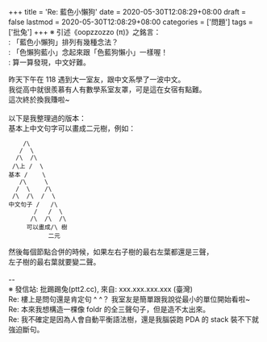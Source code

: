 +++
title = 'Re: 藍色小懶狗'
date = 2020-05-30T12:08:29+08:00
draft = false
lastmod = 2020-05-30T12:08:29+08:00
categories = ['問題']
tags = ['批兔']
+++
※ 引述《oopzzozzo (π)》之銘言：<br>
: 「藍色小懶狗」排列有幾種念法？<br>
: 「色懶狗藍小」念起來跟「色藍狗懶小」一樣喔！<br>
: 算一算發現，中文好難。<br>

昨天下午在 118 遇到大一室友，跟中文系學了一波中文。<br>
我從高中就很羨慕有人有數學系室友罩，可是這在女宿有點難。<br>
這次終於換我賺啦~<br>
<br>
以下是我整理過的版本：<br>
基本上中文句字可以畫成二元樹，例如：<br>
```
    /\
   /  \
  /\  /\
 /\上 /  \
基本 /    \
   /\     \
  /  \    /\
 /\  /\  /  \
中文句子 /   /\
       /   /  \
      /\  /\  /\
     可以畫成/\ 樹
           二元
```
然後每個節點合併的時候，如果左右子樹的最右左葉都還是三聲，<br>
左子樹的最右葉就要變二聲。<br>
<br>
--<br>
※ 發信站: 批踢踢兔(ptt2.cc), 來自: xxx.xxx.xxx.xxx (臺灣)<br>
Re: 樓上是問句還是肯定句 ^ ^？ 我室友是簡單跟我說從最小的單位開始看啦~<br>
Re: 本來我想構造一棵像 foldr 的全三聲句子，但是造不太出來。<br>
Re: 我不確定是因為人會自動平衡語法樹，還是我腦袋跑 PDA 的 stack 裝不下就強迫斷句。<br>
